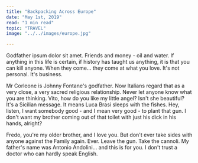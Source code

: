 ```yaml
---
title: "Backpacking Across Europe"
date: "May 1st, 2019"
read: "1 min read" 
topic: "TRAVEL"
image: "../../images/europe.jpg"

---
```

Godfather ipsum dolor sit amet. Friends and money - oil and water. If anything in this life is certain, if history has taught us anything, it is that you can kill anyone. When they come... they come at what you love. It's not personal. It's business.

Mr Corleone is Johnny Fontane's godfather. Now Italians regard that as a very close, a very sacred religious relationship. Never let anyone know what you are thinking. Vito, how do you like my little angel? Isn't she beautiful? It's a Sicilian message. It means Luca Brasi sleeps with the fishes. Hey, listen, I want somebody good - and I mean very good - to plant that gun. I don't want my brother coming out of that toilet with just his dick in his hands, alright?

Fredo, you're my older brother, and I love you. But don't ever take sides with anyone against the Family again. Ever. Leave the gun. Take the cannoli. My father's name was Antonio Andolini... and this is for you. I don't trust a doctor who can hardly speak English.